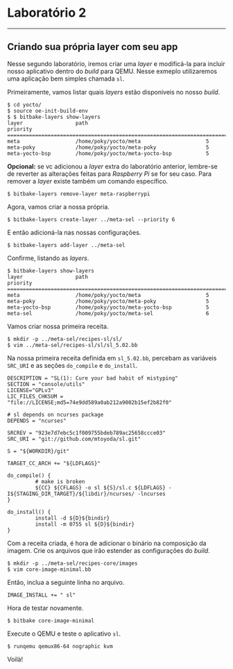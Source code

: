 # Laboratório 2
---------------

## Criando sua própria layer com seu app

Nesse segundo laboratório, iremos criar uma *layer* e modificá-la para incluir nosso aplicativo dentro do *build* para QEMU. Nesse exmeplo utilizaremos uma aplicação bem simples chamada `sl`.

Primeiramente, vamos listar quais *layers* estão disponíveis no nosso *build*.

    $ cd yocto/
    $ source oe-init-build-env
    $ $ bitbake-layers show-layers
    layer                 path                                      priority
    ==========================================================================
    meta                  /home/poky/yocto/meta                     5
    meta-poky             /home/poky/yocto/meta-poky                5
    meta-yocto-bsp        /home/poky/yocto/meta-yocto-bsp           5
    
**Opcional:** se vc adicionou a *layer* extra do laboratório anterior, lembre-se de reverter as alterações feitas para *Raspberry Pi* se for seu caso. Para remover a *layer* existe também um comando específico.

    $ bitbake-layers remove-layer meta-raspberrypi
    
Agora, vamos criar a nossa própria.

    $ bitbake-layers create-layer ../meta-sel --priority 6
    
E então adicioná-la nas nossas configurações.

    $ bitbake-layers add-layer ../meta-sel
    
Confirme, listando as *layers*.

    $ bitbake-layers show-layers
    layer                 path                                      priority
    ==========================================================================
    meta                  /home/poky/yocto/meta                     5
    meta-poky             /home/poky/yocto/meta-poky                5
    meta-yocto-bsp        /home/poky/yocto/meta-yocto-bsp           5
    meta-sel              /home/poky/yocto/meta-sel                 6
    
Vamos criar nossa primeira receita.

    $ mkdir -p ../meta-sel/recipes-sl/sl/
    $ vim ../meta-sel/recipes-sl/sl/sl_5.02.bb
    
Na nossa primeira receita definida em `sl_5.02.bb`, percebam as variáveis `SRC_URI` e as seções `do_compile` e `do_install`.

    DESCRIPTION = "SL(1): Cure your bad habit of mistyping"
    SECTION = "console/utils"
    LICENSE="GPLv3"
    LIC_FILES_CHKSUM = "file://LICENSE;md5=74e9dd589a0ab212a9002b15ef2b82f0"
    
    # sl depends on ncurses package
    DEPENDS = "ncurses"
    
    SRCREV = "923e7d7ebc5c1f009755bdeb789ac25658ccce03"
    SRC_URI = "git://github.com/mtoyoda/sl.git"
    
    S = "${WORKDIR}/git"
    
    TARGET_CC_ARCH += "${LDFLAGS}"
    
    do_compile() {
             # make is broken
             ${CC} ${CFLAGS} -o sl ${S}/sl.c ${LDFLAGS} -I${STAGING_DIR_TARGET}/${libdir}/ncurses/ -lncurses
    }
    
    do_install() {
             install -d ${D}${bindir}
             install -m 0755 sl ${D}${bindir}
    }
    
Com a receita criada, é hora de adicionar o binário na composição da imagem. Crie os arquivos que irão estender as configurações do *build*.

    $ mkdir -p ../meta-sel/recipes-core/images
    $ vim core-image-minimal.bb
    
Então, inclua a seguinte linha no arquivo.

    IMAGE_INSTALL += " sl"
    
Hora de testar novamente.

    $ bitbake core-image-minimal
    
Execute o QEMU e teste o aplicativo `sl`.

    $ runqemu qemux86-64 nographic kvm
    
Voilà!
